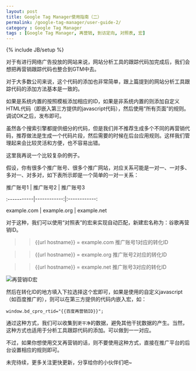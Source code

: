 ```yaml
---
layout: post
title: Google Tag Manager使用指南（二）
permalink: /google-tag-manager/user-guide-2/
category : Google Tag Manager
tags : [Google Tag Manager, 再营销, 到访定向, 对照表, 宏]
---
```

{% include JB/setup %}


对于有进行网络广告投放的网站来说，网站分析工具的跟踪代码加完成后，我们会想把再营销跟踪代码也整合到GTM中去。

对于大多数公司来说，这个代码的添加也非常简单，跟上篇提到的网站分析工具跟踪代码的添加方法基本是一致的。

如果是系统内置的按照模板添加相应的ID，如果是非系统内置的则添加自定义HTML代码（即嵌入第三方提供的javascript代码），然后使用“所有页面”的规则。调试OK之后，发布即可。

虽然各个搜索引擎都提供细分的代码，但是我们并不推荐生成多个不同的再营销代码，推荐做法是生成一个代码片段，然后需要的时候在后台应用规则。这样我们管理起来会比较灵活和方便，也不容易出错。

这里我再说一个比较复杂的例子。

假设，你有很多个推广账号、很多个推广网站，对应关系可能是一对一、一对多、多对一、对多对，如下表所示即是一个简单的一对一关系：


 推广账号1  | 推广账号2   | 推广账号3
 
:-----------|------------:|:------------:

example.com | example.org | example.net


对于这种，我们可以使用“对照表”的宏来实现自动匹配，新建宏名称为：谷歌再营销ID。

>>{{url hostname}} = example.com 推广账号1对应的转化ID

>>{{url hostname}} = example.org 推广账号2对应的转化ID

>>{{url hostname}} = example.net 推广账号3对应的转化ID


![再营销ID宏](http://blog.xiaoq.in/cdn/remarketing-id-micro.png)

然后在转化ID的地方填入下拉选择这个宏即可，如果是使用的自定义javascript（如百度推广的），则可以在第三方提供的代码内嵌入宏，如：

``window.bd_cpro_rtid="{{百度再营销ID}}";``

通过这种方式，我们可以收集到`更干净`的数据，避免其他干扰数据的产生。当然，这种方式也适用于分析工具跟踪代码的添加。可以做到一一对应。

不过，如果你想使用交叉再营销的话，则不要使用这种方式，直接在推广平台的后台设置相应的规则即可。

未完待续，更多关注更快更新，分享给你的小伙伴们吧~
